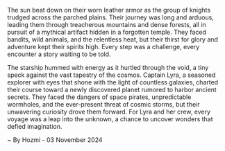 
The sun beat down on their worn leather armor as the group of knights trudged across the parched plains. Their journey was long and arduous, leading them through treacherous mountains and dense forests, all in pursuit of a mythical artifact hidden in a forgotten temple. They faced bandits, wild animals, and the relentless heat, but their thirst for glory and adventure kept their spirits high. Every step was a challenge, every encounter a story waiting to be told.

The starship hummed with energy as it hurtled through the void, a tiny speck against the vast tapestry of the cosmos. Captain Lyra, a seasoned explorer with eyes that shone with the light of countless galaxies, charted their course toward a newly discovered planet rumored to harbor ancient secrets. They faced the dangers of space pirates, unpredictable wormholes, and the ever-present threat of cosmic storms, but their unwavering curiosity drove them forward. For Lyra and her crew, every voyage was a leap into the unknown, a chance to uncover wonders that defied imagination. 

~ By Hozmi - 03 November 2024
